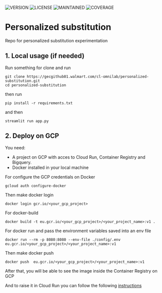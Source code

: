 ![VERSION](https://img.shields.io/badge/Version-0.0.1-blue?style=for-the-badge) ![LICENSE](https://img.shields.io/badge/License-MIT-blue?style=for-the-badge) ![MAINTAINED](https://img.shields.io/badge/Maintained-yes-green?style=for-the-badge) ![COVERAGE](https://img.shields.io/badge/Coverage-0%25-red?style=for-the-badge)


# Personalized substitution

Repo for personalized substitution experimentation

## 1. Local usage (if needed)

Run something for clone and run 

```
git clone https://gecgithub01.walmart.com/cl-omnilab/personalized-substitution.git
cd personalized-substitution
```
then run
```
pip install -r requirements.txt
```
and then
```
streamlit run app.py
```

## 2. Deploy on GCP

You need:
- A project on GCP with acces to Cloud Run, Container Registry and Bigquery.
- Docker installed in your local machine

For configure the GCP credentials on Docker
```
gcloud auth configure-docker
```
Then make docker login
```
docker login gcr.io/<your_gcp_project>
```
For docker-build
```
docker build -t eu.gcr.io/<your_gcp_project>/<your_project_name>:v1 .   
```
For docker run and pass the environment variables saved into an env file
```
docker run --rm -p 8080:8080 --env-file ./config/.env eu.gcr.io/<your_gcp_project>/<your_project_name>:v1 
```
Then make docker push
```
docker push  eu.gcr.io/<your_gcp_project>/<your_project_name>:v1     
```
After that, you will be able to see the image inside the Container Registry on GCP

And to raise it in Cloud Run you can follow the following [instructions](https://cloud.google.com/run/docs/quickstarts/deploy-container)
